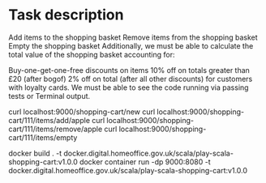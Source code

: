 # Task description

Add items to the shopping basket Remove items from the shopping basket Empty the shopping basket Additionally, we must be able to calculate the total value of the shopping basket accounting for:

Buy-one-get-one-free discounts on items 10% off on totals greater than £20 (after bogof) 2% off on total (after all other discounts) for customers with loyalty cards. We must be able to see the code running via passing tests or Terminal output.


curl localhost:9000/shopping-cart/new
curl localhost:9000/shopping-cart/111/items/add/apple
curl localhost:9000/shopping-cart/111/items/remove/apple
curl localhost:9000/shopping-cart/111/items/empty




docker build . -t docker.digital.homeoffice.gov.uk/scala/play-scala-shopping-cart:v1.0.0
docker container run -dp 9000:8080 -t docker.digital.homeoffice.gov.uk/scala/play-scala-shopping-cart:v1.0.0
